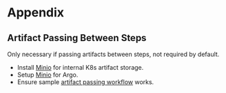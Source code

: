 # Appendix

## Artifact Passing Between Steps

Only necessary if passing artifacts between steps, not required by default.

* Install [Minio](https://argoproj.github.io/argo-workflows/configure-artifact-repository/#configuring-minio) for internal K8s artifact storage.
* Setup [Minio](https://gist.github.com/bw-intuit/62bd62b5d4eb9088572ae261d8dfea1a#file-miniosetupforargodockerdesktop-md) for Argo.
* Ensure sample [artifact passing workflow](https://raw.githubusercontent.com/argoproj/argo/master/examples/artifact-passing.yaml) works.
